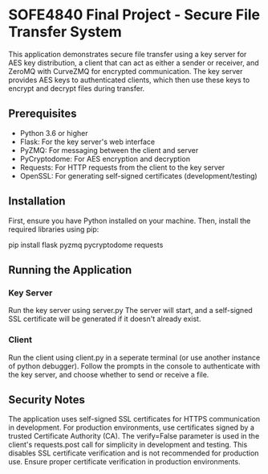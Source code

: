 # SOFE4840 Final Project - Secure File Transfer System

This application demonstrates secure file transfer using a key server for AES key distribution, a client that can act as either a sender or receiver, and ZeroMQ with CurveZMQ for encrypted communication. The key server provides AES keys to authenticated clients, which then use these keys to encrypt and decrypt files during transfer.

## Prerequisites

- Python 3.6 or higher
- Flask: For the key server's web interface
- PyZMQ: For messaging between the client and server
- PyCryptodome: For AES encryption and decryption
- Requests: For HTTP requests from the client to the key server
- OpenSSL: For generating self-signed certificates (development/testing)

## Installation

First, ensure you have Python installed on your machine. Then, install the required libraries using pip:

pip install flask pyzmq pycryptodome requests

## Running the Application

### Key Server

Run the key server using server.py
The server will start, and a self-signed SSL certificate will be generated if it doesn't already exist.

### Client

Run the client using client.py in a seperate terminal (or use another instance of python debugger).
Follow the prompts in the console to authenticate with the key server, and choose whether to send or receive a file.

## Security Notes

The application uses self-signed SSL certificates for HTTPS communication in development. For production environments, use certificates signed by a trusted Certificate Authority (CA).
The verify=False parameter is used in the client's requests.post call for simplicity in development and testing. This disables SSL certificate verification and is not recommended for production use. Ensure proper certificate verification in production environments.
